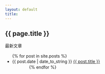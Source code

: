 ```yaml
---
layout: default
title: 
---
```

## {{ page.title }}
最新文章

<ul>
{% for post in site.posts %}
　<li>{{ post.date | date_to_string }} 
	<a href="{{ site.baseurl }}{{ post.url }}">{{ post.title }}</a>
	</li>
　　　　{% endfor %}
　　</ul>